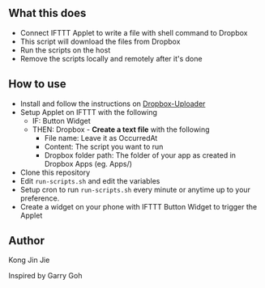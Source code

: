 ## What this does

- Connect IFTTT Applet to write a file with shell command to Dropbox
- This script will download the files from Dropbox 
- Run the scripts on the host
- Remove the scripts locally and remotely after it's done

## How to use

- Install and follow the instructions on [Dropbox-Uploader](https://github.com/andreafabrizi/Dropbox-Uploader)
- Setup Applet on IFTTT with the following
  - IF: Button Widget
  - THEN: Dropbox - **Create a text file** with the following
      - File name: Leave it as OccurredAt
      - Content: The script you want to run
      - Dropbox folder path: The folder of your app as created in Dropbox Apps (eg. Apps/<MyAppName>)
- Clone this repository
- Edit `run-scripts.sh` and edit the variables
- Setup cron to run `run-scripts.sh` every minute or anytime up to your preference.
- Create a widget on your phone with IFTTT Button Widget to trigger the Applet

## Author

Kong Jin Jie

Inspired by Garry Goh